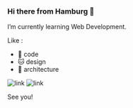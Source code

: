 ### Hi there from Hamburg 👋

I’m currently learning Web Development.

Like :
- 🐣 code
- 🐱 design
- 🦉 architecture

![link](https://www.google.com/search?q=gif+cat&oq=gif+cat&aqs=chrome..69i57j0i512j0i22i30l8.1464j0j7&sourceid=chrome&ie=UTF-8#imgrc=HpqXfPSNZowa5M)
![link](https://upload.wikimedia.org/wikipedia/commons/thumb/4/4d/Cat_November_2010-1a.jpg/1024px-Cat_November_2010-1a.jpg)


See you!


<!--
**malgosiam/malgosiam** is a ✨ _special_ ✨ repository because its `README.md` (this file) appears on your GitHub profile.

Here are some ideas to get you started:

- 🔭 I’m currently working on ...
- 🌱 I’m currently learning ...
- 👯 I’m looking to collaborate on ...
- 🤔 I’m looking for help with ...
- 💬 Ask me about ...
- 📫 How to reach me: ...
- 😄 Pronouns: ...
- ⚡ Fun fact: ...
-->
